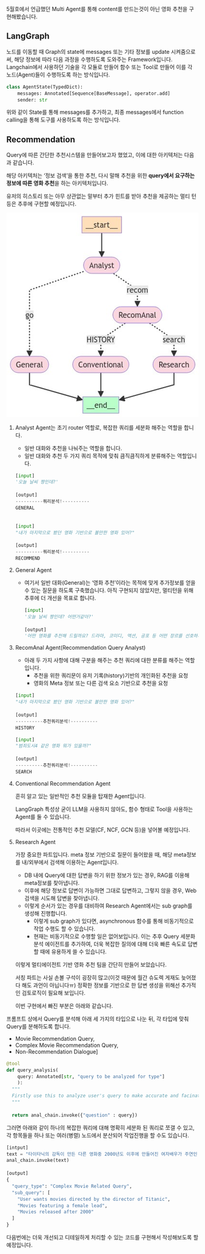 5월호에서 언급했던 Multi Agent를 통해 content를 만드는것이 아닌 영화 추천을 구현해봤습니다. 

## LangGraph

노드를 이동할 때 Graph의 state에 messages 또는 기타 정보를 update 시켜줌으로써, 해당 정보에 따라 다음 과정을 수행하도록 도와주는 Framework입니다. Langchain에서 사용하던 기술을 각 모듈로 만들어 함수 또는 Tool로 만들어 이를 각 노드(Agent)들이 수행하도록 하는 방식입니다.

```python
class AgentState(TypedDict):
    messages: Annotated[Sequence[BaseMessage], operator.add]
    sender: str
```

위와 같이 State를 통해 messages를 추가하고, 최종 messages에서 function calling을 통해 도구를 사용하도록 하는 방식입니다. 

## Recommendation

Query에 따른 간단한 추천시스템을 만들어보고자 했었고, 이에 대한 아키텍처는 다음과 같습니다.

해당 아키텍처는 ‘정보 검색’을 통한 추천, 다시 말해 추천을 위한 **query에서 요구하는 정보에 따른 영화 추천**을 하는 아키텍처입니다. 

유저의 히스토리 또는 아무 상관없는 말부터 추가 힌트를 받아 추천을 제공하는 멀티 턴 등은 추후에 구현할 예정입니다.

![Untitled](../../../static/img/monthly_pseudorec_202406/namjoon/architecture.png)

1.  Analyst Agent는 초기 router 역할로, 복잡한 쿼리를 세분화 해주는 역할을 합니다.
    - 일반 대화와 추천을 나눠주는 역할을 합니다.
    - 일반 대화와 추천 두 가지 쿼리 목적에 맞춰 큼직큼직하게 분류해주는 역할입니다.
    
    ```python
    [input]
    '오늘 날씨 짱인데?'
    
    [output]
    ----------쿼리분석!----------
    GENERAL
    ```
    
    ```python
    
    [input]
    "내가 마지막으로 봤던 영화 기반으로 볼만한 영화 있어?"
    
    [output]
    ----------쿼리분석!----------
    RECOMMEND
    ```
    
2. General Agent
    - 여기서 일반 대화(General)는 ‘영화 추천’이라는 목적에 맞게 추가정보를 얻을 수 있는 질문을 하도록 구축했습니다.  아직 구현되지 않았지만, 멀티턴을 위해 추후에 더 개선을 목표로 합니다.
        
        ```python
        [input]
        '오늘 날씨 짱인데? 어떤거같아?'
        
        [output]
        '어떤 영화를 추천해 드릴까요? 드라마, 코미디, 액션, 공포 등 어떤 장르를 선호하시나요? 혹은 최근에 본 영화 중에서 인상 깊었던 작품이 있나요? 좀 더 자세한 정보를 알려주시면 더 정확한 추천을 도와드릴 수 있어요.'
        ```
        
3. RecomAnal Agent(Recommendation Query Analyst)
    - 아래 두 가지 사항에 대해 구분을 해주는 추천 쿼리에 대한 분류를 해주는 역할입니다.
        - 추천을 위한 쿼리문이 유저 기록(history)기반의 개인화된 추천을 요청
        - 영화의 Meta 정보 또는 다른 검색 요소 기반으로 추천을 요청
    
    ```python
    [input]
    "내가 마지막으로 봤던 영화 기반으로 볼만한 영화 있어?"
    
    [output]
    ----------추천쿼리분석!----------
    HISTORY
    ```
    
    ```python
    [input]
    "범죄도시4 같은 영화 뭐가 있을까?"
    
    [output]
    ----------추천쿼리분석!----------
    SEARCH
    ```
    
4. Conventional Recommendation Agent
    
    흔히 알고 있는 일반적인 추천 모듈을 탑재한 Agent입니다.
    
    LangGraph 특성상 굳이 LLM을 사용하지 않아도, 함수 형태로 Tool을 사용하는 Agent를 둘 수 있습니다.
    
    따라서 이곳에는 전통적인 추천 모델(CF, NCF, GCN 등)을 넣어볼 예정입니다.
    
5. Research Agent
    
    가장 중요한 파트입니다. meta 정보 기반으로 질문이 들어왔을 때, 해당 meta정보를 내/외부에서 검색해 이용하는 Agent입니다.
    
    - DB 내에 Query에 대한 답변을 하기 위한 정보가 있는 경우, RAG를 이용해 meta정보를 찾아냅니다.
    - 이후에 해당 정보로 답변이 가능하면 그대로 답변하고, 그렇지 않을 경우, Web 검색을 시도해 답변을 찾아냅니다.
    - 이렇게 순서가 있는 경우를 대비하여 Research Agent에서는 sub graph를 생성해 진행합니다.
        - 이렇게 sub graph가 있다면, asynchronous 함수를 통해 비동기적으로 작업 수행도 할 수 있습니다.
        - 현재는 비동기적으로 수행할 일은 없어보입니다. 이는 추후 Query 세분화 분석 에이전트를 추가하여, 더욱 복잡한 질의에 대해 더욱 빠른 속도로 답변할 때에 유용하게 쓸 수 있습니다.
    
    이렇게 멀티에이전트 기반 영화 추천 팀을 간단히 만들어 보았습니다. 
    
    서칭 파트는 사실 손볼 구석이 굉장히 많고(이것 때문에 월간 슈도렉 게재도 늦어졌다 해도 과언이 아닙니다ㅠ) 정확한 정보를 기반으로 한 답변 생성을 위해선 추가적인 검토로직이 필요해 보입니다.
    
    이번 구현에서 빠진 부분은 아래와 같습니다.
    

프롬프트 상에서 Query를 분석해 아래 세 가지의 타입으로 나눈 뒤, 각 타입에 맞춰 Query를 분해하도록 합니다.

- Movie Recommendation Query,
- Complex Movie Recommendation Query,
- Non-Recommendation Dialogue]

```python
@tool
def query_analysis(
    query: Annotated[str, "query to be analyzed for type"]
    ):
  """
  Firstly use this to analyze user's query to make accurate and facinated answer and recommendation for user.
  """

  return anal_chain.invoke({"question" : query})
```

그러면 아래와 같이 하나의 복잡한 쿼리에 대해 명확히 세분화 된 쿼리로 쪼갤 수 있고, 각 항목들을 하나 또는 여러(병렬) 노드에서 분산되어 작업진행을 할 수도 있습니다.

```python
[intput]
text = "타이타닉의 감독이 만든 다른 영화중 2000년도 이후에 만들어진 여자배우가 주연인 영화 추천해줘"
anal_chain.invoke(text)

[output]
{
  "query_type": "Complex Movie Related Query",
  "sub_query": [
    "User wants movies directed by the director of Titanic",
    "Movies featuring a female lead",
    "Movies released after 2000"
  ]
}
```

다음번에는 더욱 개선되고 디테일하게 처리할 수 있는 코드를 구현해서 작성해보도록 할 예정입니다.